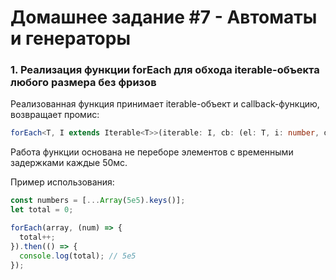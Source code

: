 # Домашнее задание #7 - Автоматы и генераторы

### 1. Реализация функции forEach для обхода iterable-объекта любого размера без фризов

Реализованная функция принимает iterable-объект и callback-функцию, возвращает промис:

```ts
forEach<T, I extends Iterable<T>>(iterable: I, cb: (el: T, i: number, data: I) => void): Promise<void>
```
Работа функции основана не переборе элементов с временными задержками каждые 50мс.

Пример использования:

```js
const numbers = [...Array(5e5).keys()];
let total = 0;

forEach(array, (num) => {
  total++;
}).then(() => {
  console.log(total); // 5e5
});
```

